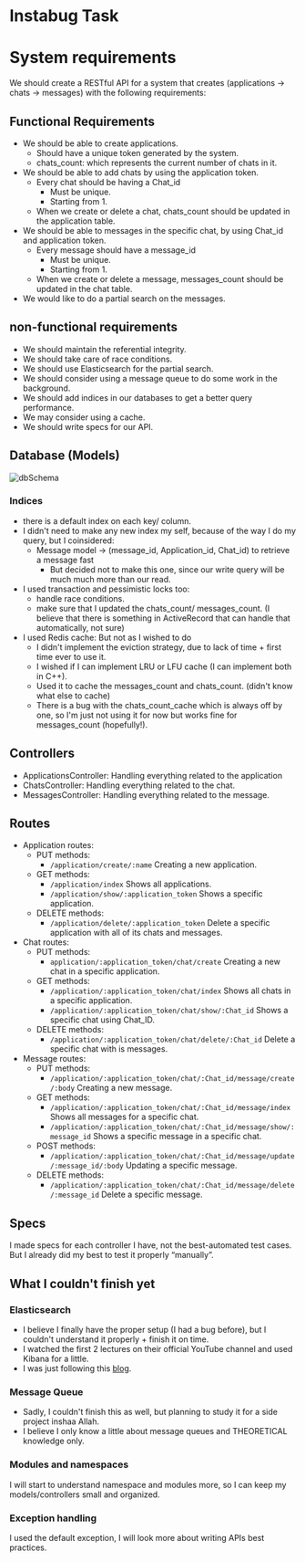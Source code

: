 # Instabug Task #

# System requirements #
We should create a RESTful API for a system that creates (applications → chats → messages) with the following requirements:

## Functional Requirements ##
+ We should be able to create applications.
    + Should have a unique token generated by the system.
    + chats_count: which represents the current number of chats in it.
+ We should be able to add chats by using the application token.
    + Every chat should be having a Chat_id
        + Must be unique.
        + Starting from 1.
     + When we create or delete a chat, chats_count should be updated in the application table.
+ We should be able to messages in the specific chat, by using Chat_id and application token.
    + Every message should have a message_id
         + Must be unique.
         + Starting from 1.
    + When we create or delete a message, messages_count should be updated in the chat table.
+ We would like to do a partial search on the messages.

## non-functional requirements ##
+ We should maintain the referential integrity.
+ We should take care of race conditions.
+ We should use Elasticsearch for the partial search.
+ We should consider using a message queue to do some work in the background.
+ We should add indices in our databases to get a better query performance.
+ We may consider using a cache.
+ We should write specs for our API.
    


## Database (Models) ##
![dbSchema](https://user-images.githubusercontent.com/77211992/151088625-8aaa96b0-76b7-40ab-84e2-32c26be94d02.svg)


### Indices ###
+ there is a default index on each key/ column.
+ I didn't need to make any new index my self, because of the way I do my query, but I coinsidered:
    + Message model → (message_id, Application_id, Chat_id) to retrieve a message fast
        + But decided not to make this one, since our write query will be much much more than our read.
+ I used transaction and pessimistic locks too:
    + handle race conditions.
    + make sure that I updated the chats_count/ messages_count. (I believe that there is something in ActiveRecord that can handle that automatically, not sure)
+ I used Redis cache: But not as I wished to do
    + I didn't implement the eviction strategy, due to lack of time + first time ever to use it.
    + I wished if I can implement LRU or LFU cache (I can implement both in C++).
    + Used it to cache the messages_count and chats_count. (didn't know what else to cache)
    + There is a bug with the chats_count_cache which is always off by one, so I'm just not using it for now but works fine for messages_count (hopefully!).
 
## Controllers ##
+ ApplicationsController: Handling everything related to the application
+ ChatsController: Handling everything related to the chat.
+ MessagesController: Handling everything related to the message.
## Routes ##
+ Application routes:
    + PUT methods:
        + `/application/create/:name` Creating a new application.
    + GET methods:
        + `/application/index` Shows all applications.
        + `/application/show/:application_token` Shows a specific application.
    + DELETE methods:
        + `/application/delete/:application_token` Delete a specific application with all of its chats and messages.
+ Chat routes:
    + PUT methods:
        + `application/:application_token/chat/create` Creating a new chat in a specific application.
    + GET methods:
        + `/application/:application_token/chat/index` Shows all chats in a specific application.
        + `/application/:application_token/chat/show/:Chat_id` Shows a specific chat using Chat_ID.
    + DELETE methods: 
        + `/application/:application_token/chat/delete/:Chat_id` Delete a specific chat with is messages.
+ Message routes:
    + PUT methods: 
        + `/application/:application_token/chat/:Chat_id/message/create/:body` Creating a new message.
    + GET methods: 
        + `/application/:application_token/chat/:Chat_id/message/index` Shows all messages for a specific chat.
        + `/application/:application_token/chat/:Chat_id/message/show/:message_id` Shows a specific message in a specific chat.
    + POST methods: 
        + `/application/:application_token/chat/:Chat_id/message/update/:message_id/:body` Updating a specific message.
    + DELETE methods: 
        + `/application/:application_token/chat/:Chat_id/message/delete/:message_id` Delete a specific message.

## Specs ##
I made specs for each controller I have, not the best-automated test cases. But I already did my best to test it properly “manually”.
## What I couldn't finish yet ##
### Elasticsearch ###
+ I believe I finally have the proper setup (I had a bug before), but I couldn't understand it properly + finish it on time.
+ I watched the first 2 lectures on their official YouTube channel and used Kibana for a little.
+ I was just following this [blog](https://iridakos.com/programming/2017/12/03/elasticsearch-and-rails-tutorial).
### Message Queue ###
+ Sadly, I couldn't finish this as well, but planning to study it for a side project inshaa Allah.
+ I believe I only know a little about message queues and THEORETICAL knowledge only.
### Modules and namespaces ###
I will start to understand namespace and modules more, so I can keep my models/controllers small and organized.
### Exception handling ###
I used the default exception, I will look more about writing APIs best practices.
